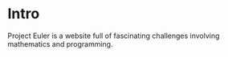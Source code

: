 # Intro

Project Euler is a website full of fascinating challenges involving mathematics and programming.
